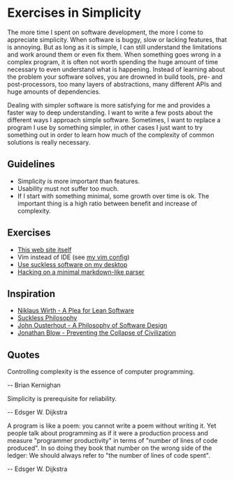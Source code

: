 # Exercises in Simplicity

The more time I spent on software development, the more I come to appreciate simplicity. When software is buggy, slow or lacking features, that is annoying. But as long as it is simple, I can still understand the limitations and work around them or even fix them. When something goes wrong in a complex program, it is often not worth spending the huge amount of time necessary to even understand what is happening. Instead of learning about the problem your software solves, you are drowned in build tools, pre- and post-processors, too many layers of abstractions, many different APIs and huge amounts of dependencies.

Dealing with simpler software is more satisfying for me and provides a faster way to deep understanding. I want to write a few posts about the different ways I approach simple software. Sometimes, I want to replace a program I use by something simpler, in other cases I just want to try something out in order to learn how much of the complexity of common solutions is really necessary.

## Guidelines

* Simplicity is more important than features.
* Usability must not suffer too much.
* If I start with something minimal, some growth over time is ok. The important thing is a high ratio between benefit and increase of complexity.

## Exercises

* [This web site itself](web.html)
* Vim instead of IDE (see [my vim config](https://github.com/karlb/dotfiles/tree/master/.vim))
* [Use suckless software on my desktop](suckless-desktop.html)
* [Hacking on a minimal markdown-like parser](smu.html)

## Inspiration

* [Niklaus Wirth - A Plea for Lean Software](https://inf.ethz.ch/personal/wirth/Articles/LeanSoftware.pdf)
* [Suckless Philosophy](https://suckless.org/philosophy/)
* [John Ousterhout - A Philosophy of Software Design](https://www.goodreads.com/en/book/show/39996759)
* [Jonathan Blow - Preventing the Collapse of Civilization](https://youtu.be/pW-SOdj4Kkk)

## Quotes

Controlling complexity is the essence of computer programming.

-- Brian Kernighan

Simplicity is prerequisite for reliability.

-- Edsger W. Dijkstra

A program is like a poem: you cannot write a poem without writing it. Yet people talk about programming as if it were a production process and measure "programmer productivity" in terms of "number of lines of code produced". In so doing they book that number on the wrong side of the ledger: We should always refer to "the number of lines of code spent".

-- Edsger W. Dijkstra
